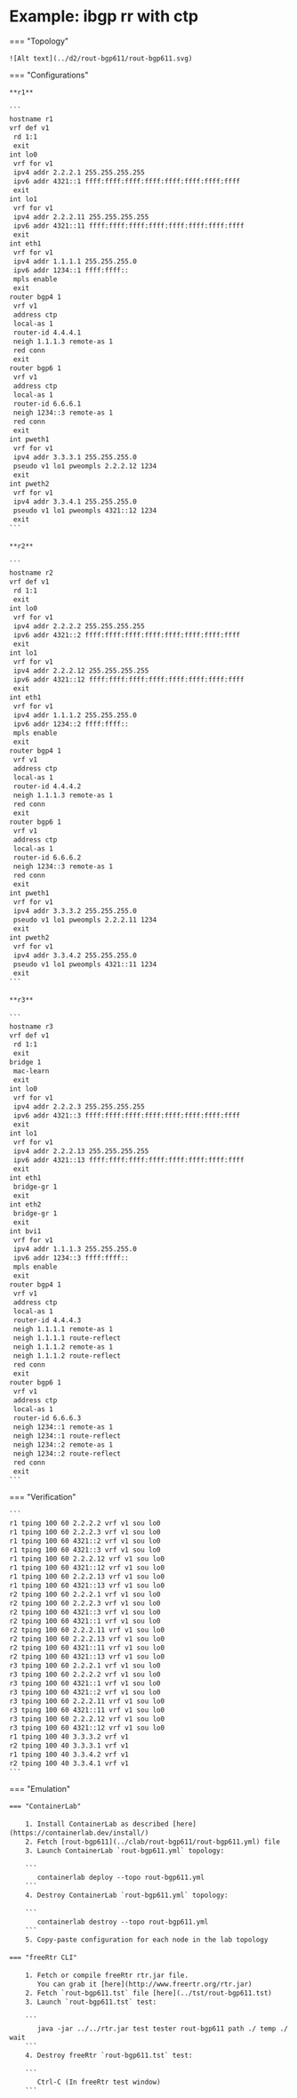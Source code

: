 # Example: ibgp rr with ctp

=== "Topology"

    ![Alt text](../d2/rout-bgp611/rout-bgp611.svg)

=== "Configurations"

    **r1**

    ```
    hostname r1
    vrf def v1
     rd 1:1
     exit
    int lo0
     vrf for v1
     ipv4 addr 2.2.2.1 255.255.255.255
     ipv6 addr 4321::1 ffff:ffff:ffff:ffff:ffff:ffff:ffff:ffff
     exit
    int lo1
     vrf for v1
     ipv4 addr 2.2.2.11 255.255.255.255
     ipv6 addr 4321::11 ffff:ffff:ffff:ffff:ffff:ffff:ffff:ffff
     exit
    int eth1
     vrf for v1
     ipv4 addr 1.1.1.1 255.255.255.0
     ipv6 addr 1234::1 ffff:ffff::
     mpls enable
     exit
    router bgp4 1
     vrf v1
     address ctp
     local-as 1
     router-id 4.4.4.1
     neigh 1.1.1.3 remote-as 1
     red conn
     exit
    router bgp6 1
     vrf v1
     address ctp
     local-as 1
     router-id 6.6.6.1
     neigh 1234::3 remote-as 1
     red conn
     exit
    int pweth1
     vrf for v1
     ipv4 addr 3.3.3.1 255.255.255.0
     pseudo v1 lo1 pweompls 2.2.2.12 1234
     exit
    int pweth2
     vrf for v1
     ipv4 addr 3.3.4.1 255.255.255.0
     pseudo v1 lo1 pweompls 4321::12 1234
     exit
    ```

    **r2**

    ```
    hostname r2
    vrf def v1
     rd 1:1
     exit
    int lo0
     vrf for v1
     ipv4 addr 2.2.2.2 255.255.255.255
     ipv6 addr 4321::2 ffff:ffff:ffff:ffff:ffff:ffff:ffff:ffff
     exit
    int lo1
     vrf for v1
     ipv4 addr 2.2.2.12 255.255.255.255
     ipv6 addr 4321::12 ffff:ffff:ffff:ffff:ffff:ffff:ffff:ffff
     exit
    int eth1
     vrf for v1
     ipv4 addr 1.1.1.2 255.255.255.0
     ipv6 addr 1234::2 ffff:ffff::
     mpls enable
     exit
    router bgp4 1
     vrf v1
     address ctp
     local-as 1
     router-id 4.4.4.2
     neigh 1.1.1.3 remote-as 1
     red conn
     exit
    router bgp6 1
     vrf v1
     address ctp
     local-as 1
     router-id 6.6.6.2
     neigh 1234::3 remote-as 1
     red conn
     exit
    int pweth1
     vrf for v1
     ipv4 addr 3.3.3.2 255.255.255.0
     pseudo v1 lo1 pweompls 2.2.2.11 1234
     exit
    int pweth2
     vrf for v1
     ipv4 addr 3.3.4.2 255.255.255.0
     pseudo v1 lo1 pweompls 4321::11 1234
     exit
    ```

    **r3**

    ```
    hostname r3
    vrf def v1
     rd 1:1
     exit
    bridge 1
     mac-learn
     exit
    int lo0
     vrf for v1
     ipv4 addr 2.2.2.3 255.255.255.255
     ipv6 addr 4321::3 ffff:ffff:ffff:ffff:ffff:ffff:ffff:ffff
     exit
    int lo1
     vrf for v1
     ipv4 addr 2.2.2.13 255.255.255.255
     ipv6 addr 4321::13 ffff:ffff:ffff:ffff:ffff:ffff:ffff:ffff
     exit
    int eth1
     bridge-gr 1
     exit
    int eth2
     bridge-gr 1
     exit
    int bvi1
     vrf for v1
     ipv4 addr 1.1.1.3 255.255.255.0
     ipv6 addr 1234::3 ffff:ffff::
     mpls enable
     exit
    router bgp4 1
     vrf v1
     address ctp
     local-as 1
     router-id 4.4.4.3
     neigh 1.1.1.1 remote-as 1
     neigh 1.1.1.1 route-reflect
     neigh 1.1.1.2 remote-as 1
     neigh 1.1.1.2 route-reflect
     red conn
     exit
    router bgp6 1
     vrf v1
     address ctp
     local-as 1
     router-id 6.6.6.3
     neigh 1234::1 remote-as 1
     neigh 1234::1 route-reflect
     neigh 1234::2 remote-as 1
     neigh 1234::2 route-reflect
     red conn
     exit
    ```

=== "Verification"

    ```
    r1 tping 100 60 2.2.2.2 vrf v1 sou lo0
    r1 tping 100 60 2.2.2.3 vrf v1 sou lo0
    r1 tping 100 60 4321::2 vrf v1 sou lo0
    r1 tping 100 60 4321::3 vrf v1 sou lo0
    r1 tping 100 60 2.2.2.12 vrf v1 sou lo0
    r1 tping 100 60 4321::12 vrf v1 sou lo0
    r1 tping 100 60 2.2.2.13 vrf v1 sou lo0
    r1 tping 100 60 4321::13 vrf v1 sou lo0
    r2 tping 100 60 2.2.2.1 vrf v1 sou lo0
    r2 tping 100 60 2.2.2.3 vrf v1 sou lo0
    r2 tping 100 60 4321::3 vrf v1 sou lo0
    r2 tping 100 60 4321::1 vrf v1 sou lo0
    r2 tping 100 60 2.2.2.11 vrf v1 sou lo0
    r2 tping 100 60 2.2.2.13 vrf v1 sou lo0
    r2 tping 100 60 4321::11 vrf v1 sou lo0
    r2 tping 100 60 4321::13 vrf v1 sou lo0
    r3 tping 100 60 2.2.2.1 vrf v1 sou lo0
    r3 tping 100 60 2.2.2.2 vrf v1 sou lo0
    r3 tping 100 60 4321::1 vrf v1 sou lo0
    r3 tping 100 60 4321::2 vrf v1 sou lo0
    r3 tping 100 60 2.2.2.11 vrf v1 sou lo0
    r3 tping 100 60 4321::11 vrf v1 sou lo0
    r3 tping 100 60 2.2.2.12 vrf v1 sou lo0
    r3 tping 100 60 4321::12 vrf v1 sou lo0
    r1 tping 100 40 3.3.3.2 vrf v1
    r2 tping 100 40 3.3.3.1 vrf v1
    r1 tping 100 40 3.3.4.2 vrf v1
    r2 tping 100 40 3.3.4.1 vrf v1
    ```

=== "Emulation"

    === "ContainerLab"

        1. Install ContainerLab as described [here](https://containerlab.dev/install/)  
        2. Fetch [rout-bgp611](../clab/rout-bgp611/rout-bgp611.yml) file  
        3. Launch ContainerLab `rout-bgp611.yml` topology:  

        ```
           containerlab deploy --topo rout-bgp611.yml  
        ```
        4. Destroy ContainerLab `rout-bgp611.yml` topology:  

        ```
           containerlab destroy --topo rout-bgp611.yml  
        ```
        5. Copy-paste configuration for each node in the lab topology

    === "freeRtr CLI"

        1. Fetch or compile freeRtr rtr.jar file.  
           You can grab it [here](http://www.freertr.org/rtr.jar)  
        2. Fetch `rout-bgp611.tst` file [here](../tst/rout-bgp611.tst)  
        3. Launch `rout-bgp611.tst` test:  

        ```
           java -jar ../../rtr.jar test tester rout-bgp611 path ./ temp ./ wait
        ```
        4. Destroy freeRtr `rout-bgp611.tst` test:  

        ```
           Ctrl-C (In freeRtr test window)
        ```

